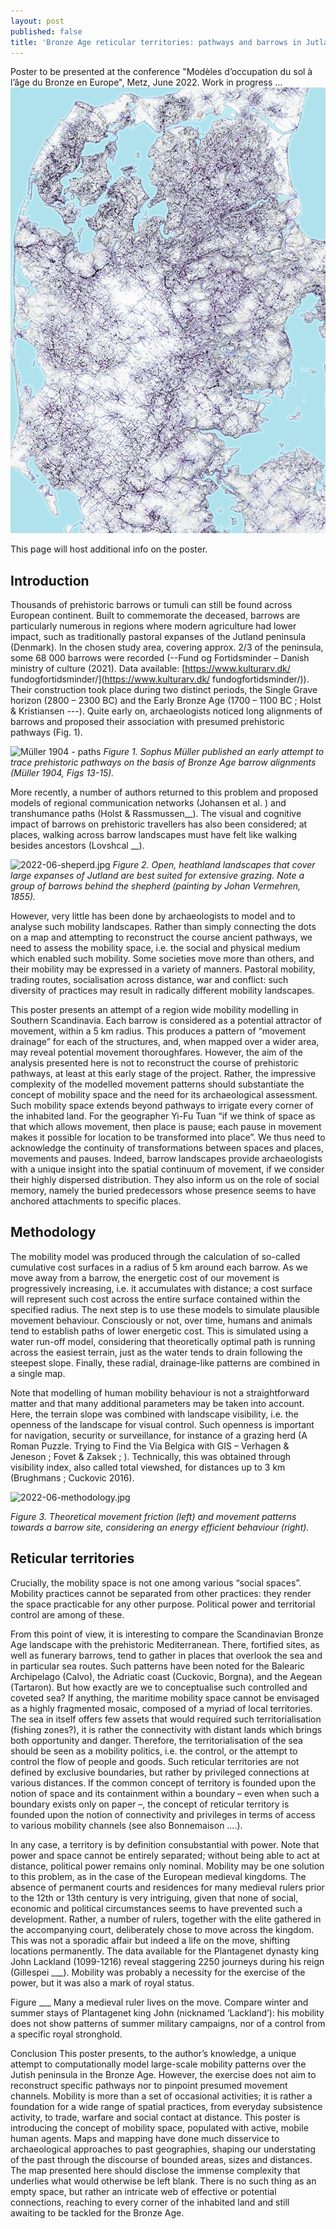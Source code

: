 ```yaml
---
layout: post
published: false
title: 'Bronze Age reticular territories: pathways and barrows in Jutland (Denmark)'
---
```


Poster to be presented at the conference "Modèles d’occupation du sol à l’âge du Bronze en Europe", Metz, June 2022. Work in progress ...
![poster-work-in-progress](/figures/2022-06-20-poster-denmark.jpg)

This page will host additional info on the poster.

## Introduction

Thousands of prehistoric barrows or tumuli can still be found across European continent. Built to commemorate the deceased, barrows are particularly numerous in regions where modern agriculture had lower impact, such as traditionally pastoral expanses of the Jutland peninsula (Denmark). In the chosen study area, covering approx. 2/3 of the peninsula, some 68 000 barrows were recorded (--Fund og Fortidsminder – Danish ministry of culture (2021). Data available: [https://www.kulturarv.dk/ fundogfortidsminder/](https://www.kulturarv.dk/ fundogfortidsminder/)). Their construction took place during two distinct periods, the Single Grave horizon (2800 – 2300 BC) and the Early Bronze Age (1700 – 1100 BC ; Holst & Kristiansen ---). Quite early on, archaeologists noticed long alignments of barrows and proposed their association with presumed prehistoric pathways (Fig. 1). 

![Müller 1904 - paths]({{site.baseurl}}/figures/2022-06-muller_paths.jpg)
*Figure 1. Sophus Müller published an early attempt to trace prehistoric pathways on the basis of Bronze Age barrow alignments (Müller 1904, Figs 13-15).*


More recently, a number of authors returned to this problem and proposed models of regional communication networks (Johansen et al.      ) and transhumance paths (Holst & Rassmussen__). The visual and cognitive impact of barrows on prehistoric travellers has also been considered; at places, walking across barrow landscapes must have felt like walking besides ancestors (Lovshcal __).

![2022-06-sheperd.jpg]({{site.baseurl}}/figures/2022-06-sheperd.jpg)
*Figure 2. Open, heathland landscapes that cover large expanses of Jutland are best suited for extensive grazing. Note a group of barrows behind the shepherd (painting by Johan Vermehren, 1855).*

However, very little has been done by archaeologists to model and to analyse such mobility landscapes. Rather than simply connecting the dots on a map and attempting to reconstruct the course ancient pathways, we need to assess the mobility space, i.e. the social and physical medium which enabled such mobility. Some societies move more than others, and their mobility may be expressed in a variety of manners. Pastoral mobility, trading routes, socialisation across distance, war and conflict: such diversity of practices may result in radically different mobility landscapes. 

This poster presents an attempt of a region wide mobility modelling in Southern Scandinavia. Each barrow is considered as a potential attractor of movement, within a 5 km radius. This produces a pattern of “movement drainage” for each of the structures, and, when mapped over a wider area, may reveal potential movement thoroughfares. However, the aim of the analysis presented here is not to reconstruct the course of prehistoric pathways, at least at this early stage of the project. Rather, the impressive complexity of the modelled movement patterns should substantiate the concept of mobility space and the need for its archaeological assessment. Such mobility space extends beyond pathways to irrigate every corner of the inhabited land. For the geographer Yi-Fu Tuan “if we think of space as that which allows movement, then place is pause; each pause in movement makes it possible for location to be transformed into place”. We thus need to acknowledge the continuity of transformations between spaces and places, movements and pauses. Indeed, barrow landscapes provide archaeologists with a unique insight into the spatial continuum of movement, if we consider their highly dispersed distribution. They also inform us on the role of social memory, namely the buried predecessors whose presence seems to have anchored attachments to specific places.  
## Methodology
The mobility model was produced through the calculation of so-called cumulative cost surfaces in a radius of 5 km around each barrow. As we move away from a barrow, the energetic cost of our movement is progressively increasing, i.e. it accumulates with distance; a cost surface will represent such cost across the entire surface contained within the specified radius. The next step is to use these models to simulate plausible movement behaviour. Consciously or not, over time, humans and animals tend to establish paths of lower energetic cost. This is simulated using a water run-off model, considering that theoretically optimal path is running across the easiest terrain, just as the water tends to drain following the steepest slope. Finally, these radial, drainage-like patterns are combined in a single map. 

Note that modelling of human mobility behaviour is not a straightforward matter and that many additional parameters may be taken into account. Here, the terrain slope was combined with landscape visibility, i.e. the openness of the landscape for visual control. Such openness is important for navigation, security or surveillance, for instance of a grazing herd (A Roman Puzzle. Trying to Find the Via Belgica with GIS – Verhagen & Jeneson ;  Fovet & Zaksek ; ). Technically, this was obtained through visibility index, also called total viewshed, for distances up to 3 km (Brughmans ; Cuckovic 2016). 



![2022-06-methodology.jpg]({{site.baseurl}}/figures/2022-06-methodology.jpg)

*Figure 3. Theoretical movement friction (left) and movement patterns towards a barrow site, considering an energy efficient behaviour (right).*

## Reticular territories
Crucially, the mobility space is not one among various “social spaces”. Mobility practices cannot be separated from other practices: they render the space practicable for any other purpose. Political power and territorial control are among of these. 

From this point of view, it is interesting to compare the Scandinavian Bronze Age landscape with the prehistoric Mediterranean. There, fortified sites, as well as funerary barrows, tend to gather in places that overlook the sea and in particular sea routes. Such patterns have been noted for the Balearic Archipelago (Calvo), the Adriatic coast (Cuckovic, Borgna), and the Aegean (Tartaron). But how exactly are we to conceptualise such controlled and coveted sea? If anything, the maritime mobility space cannot be envisaged as a highly fragmented mosaic, composed of a myriad of local territories. The sea in itself offers few assets that would required such territorialisation (fishing zones?), it is rather the connectivity with distant lands which brings both opportunity and danger. Therefore, the territorialisation of the sea should be seen as a mobility politics, i.e. the control, or the attempt to control the flow of people and goods. Such reticular territories are not defined by exclusive boundaries, but rather by privileged connections at various distances. If the common concept of territory is founded upon the notion of space and its containment within a boundary – even when such a boundary exists only on paper –, the concept of reticular territory is founded upon the notion of connectivity and privileges in terms of access to various mobility channels (see also Bonnemaison ….). 

In any case, a territory is by definition consubstantial with power. Note that power and space cannot be entirely separated; without being able to act at distance, political power remains only nominal. Mobility may be one solution to this problem, as in the case of the European medieval kingdoms. The absence of permanent courts and residences for many medieval rulers prior to the 12th or 13th century is very intriguing, given that none of social, economic and political circumstances seems to have prevented such a development. Rather, a number of rulers, together with the elite gathered in the accompanying court, deliberately chose to move across the kingdom. This was not a sporadic affair but indeed a life on the move, shifting locations permanently. The data available for the Plantagenet dynasty king John Lackland (1099-1216) reveal staggering 2250 journeys during his reign (Gillespei ___). Mobility was probably a necessity for the exercise of the power, but it was also a mark of royal status. 

Figure ___ Many a medieval ruler lives on the move. Compare winter and summer stays of Plantagenet king John (nicknamed ‘Lackland’): his mobility does not show patterns of summer military campaigns, nor of a control from a specific royal stronghold. 

Conclusion
This poster presents, to the author’s knowledge, a unique attempt to computationally model large-scale mobility patterns over the Jutish peninsula in the Bronze Age. However, the exercise does not aim to reconstruct specific pathways nor to pinpoint presumed movement channels. Mobility is more than a set of occasional activities; it is rather a foundation for a wide range of spatial practices, from everyday subsistence activity, to trade, warfare and social contact at distance. This poster is introducing the concept of mobility space, populated with active, mobile human agents. Maps and mapping have done much disservice to archaeological approaches to past geographies, shaping our understating of the past through the discourse of bounded areas, sizes and distances. The map presented here should disclose the immense complexity that underlies what would otherwise be left blank. There is no such thing as an empty space, but rather an intricate web of effective or potential connections, reaching to every corner of the inhabited land and still awaiting to be tackled for the Bronze Age.  

